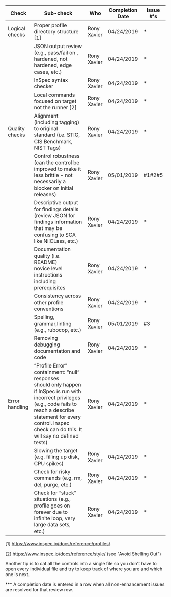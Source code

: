 | Check          | Sub-check                                                                         | Who | Completion Date | Issue #'s |
|----------------|-----------------------------------------------------------------------------------|-----|-----------------|-----------|
|Logical checks| Proper profile directory structure	[1]						|Rony Xavier|04/24/2019|*|
||JSON output review (e.g., pass/fail on ,<br>hardened, not hardened, edge cases, etc.)|Rony Xavier|04/24/2019|*|
||InSpec syntax checker|Rony Xavier|04/24/2019|*|
||Local commands focused on target not the runner [2]|Rony Xavier|04/24/2019|*|
|Quality checks|Alignment (including tagging) to original<br> standard (i.e. STIG, CIS Benchmark, NIST Tags)|Rony Xavier|04/24/2019|*|
||Control robustness (can the control be improved to make it less brittle - not necessarily a blocker on initial releases)|Rony Xavier|05/01/2019|#1#2#5|
||Descriptive output for findings details (review JSON for findings information that may be confusing to SCA like NilCLass, etc.)|Rony Xavier|04/24/2019|*|
||Documentation quality (i.e. README)<br> novice level instructions including prerequisites|Rony Xavier|04/24/2019|*|
||Consistency across other profile conventions |Rony Xavier|04/24/2019|*|
||Spelling, grammar,linting (e.g., rubocop, etc.)|Rony Xavier|05/01/2019|#3|
||Removing debugging documentation and code|Rony Xavier|04/24/2019|*|
| Error handling |“Profile Error” containment: “null” responses <br>should only happen if InSpec is run with incorrect privileges (e.g., code fails to reach a describe statement for every control. inspec check can do this. It will say no defined tests)|Rony Xavier|04/24/2019|*|
||Slowing the target (e.g. filling up disk, CPU spikes)|Rony Xavier|04/24/2019|*|
||Check for risky commands (e.g. rm, del, purge, etc.)|Rony Xavier|04/24/2019|*|
||Check for “stuck” situations (e.g., profile goes on forever due to infinite loop, very large data sets, etc.)|Rony Xavier|04/24/2019|*|


[1] https://www.inspec.io/docs/reference/profiles/

[2] https://www.inspec.io/docs/reference/style/ (see "Avoid Shelling Out")

Another tip is to cat all the controls into a single file so you don't have to open every individual file and try to keep track of where you are and which one is next.

*** A completion date is entered in a row when all non-enhancement issues are resolved for that review row.
